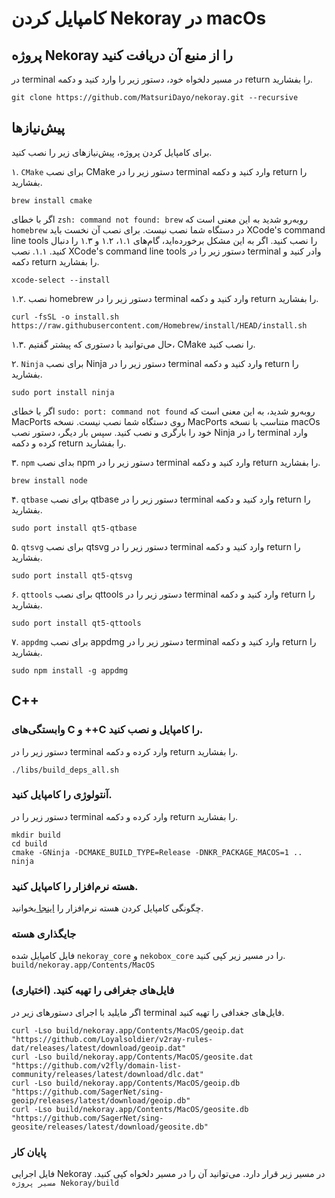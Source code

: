 # کامپایل کردن Nekoray در macOs

## پروژه Nekoray را از منبع آن دریافت کنید
در terminal در مسیر دلخواه خود، دستور زیر را وارد کنید و دکمه return را بفشارید.
```shell
git clone https://github.com/MatsuriDayo/nekoray.git --recursive
```

## پیش‌نیازها
برای کامپایل کردن پروژه، پیش‌نیازهای زیر را نصب کنید.

۱. `CMake`
برای نصب CMake دستور زیر را در terminal وارد کنید و دکمه return را بفشارید.
```shell
brew install cmake
```
اگر با خطای `zsh: command not found: brew` روبه‌رو شدید به این معنی است که `homebrew` در دستگاه شما نصب نیست. برای نصب آن نخست باید XCode's command line tools را نصب کنید. اگر به این مشکل برخورده‌اید، گام‌های ۱.۱، ۱.۲ و ۱.۳ را دنبال کنید.
۱.۱. نصب XCode's command line tools
دستور زیر را در terminal وادر کنید و دکمه return را بفشارید.
```shell
xcode-select --install
```
۱.۲. نصب homebrew
دستور زیر را در terminal وارد کنید و دکمه return را بفشارید.
```shell
curl -fsSL -o install.sh https://raw.githubusercontent.com/Homebrew/install/HEAD/install.sh
```
۱.۳. حال می‌توانید با دستوری که پیشتر گفتیم، CMake را نصب کنید.

۲. `Ninja`
برای نصب Ninja دستور زیر را در terminal وارد کنید و دکمه return را بفشارید.
```shell
sudo port install ninja
```
اگر با خطای `sudo: port: command not found` روبه‌رو شدید، به این معنی است که MacPorts روی دستگاه شما نصب نیست. نسخه MacPorts متناسب با نسخه macOs خود را بارگری و نصب کنید. سپس بار دیگر، دستور نصب Ninja را در terminal وارد کرده و دکمه return را بفشارید.

۳. `npm`
بدای نصب npm دستور زیر را در terminal وارد کنید و دکمه return را بفشارید.
```shell
brew install node
```

۴. `qtbase`
برای نصب qtbase دستور زیر را در terminal وارد کنید و دکمه return را بفشارید.
```shell
sudo port install qt5-qtbase
```

۵. `qtsvg`
برای نصب qtsvg دستور زیر را در terminal وارد کنید و دکمه return را بفشارید.
```shell
sudo port install qt5-qtsvg
```

۶. `qttools`
برای نصب qttools دستور زیر را در terminal وارد کنید و دکمه return را بفشارید.
```shell
sudo port install qt5-qttools
```

۷. `appdmg`
برای نصب appdmg دستور زیر را در terminal وارد کنید و دکمه return را بفشارید.
```shell
sudo npm install -g appdmg
```

## C++

### وابستگی‌های C و ++C را کامپایل و نصب کنید.
دستور زیر را در terminal وارد کرده و دکمه return را بفشارید.

```shell
./libs/build_deps_all.sh
```

### آنتولوژی را کامپایل کنید.
دستور زیر را در terminal وارد کرده و دکمه return را بفشارید.
```shell
mkdir build
cd build
cmake -GNinja -DCMAKE_BUILD_TYPE=Release -DNKR_PACKAGE_MACOS=1 ..
ninja
```

### هسته نرم‌افزار را کامپایل کنید.
چگونگی کامپایل کردن هسته نرم‌افزار را [اینجا ](./Build_Core.md)بخوانید.

### جایگذاری هسته
فایل کامپایل شده `nekoray_core` و `nekobox_core` را در مسیر زیر کپی کنید.
`build/nekoray.app/Contents/MacOS`


### فایل‌های جغرافی را تهیه کنید. (اختیاری)
اگر مایلید با اجرای دستورهای زیر در terminal فایل‌های جغدافی را تهیه کنید.

```shell
curl -Lso build/nekoray.app/Contents/MacOS/geoip.dat "https://github.com/Loyalsoldier/v2ray-rules-dat/releases/latest/download/geoip.dat"
curl -Lso build/nekoray.app/Contents/MacOS/geosite.dat "https://github.com/v2fly/domain-list-community/releases/latest/download/dlc.dat"
curl -Lso build/nekoray.app/Contents/MacOS/geoip.db "https://github.com/SagerNet/sing-geoip/releases/latest/download/geoip.db"
curl -Lso build/nekoray.app/Contents/MacOS/geosite.db "https://github.com/SagerNet/sing-geosite/releases/latest/download/geosite.db"
```

### پایان کار
فایل اجرایی Nekoray در مسیر زیر قرار دارد. می‌توانید آن را در مسیر دلخواه کپی کنید.
`مسیر پروژه Nekoray/build`